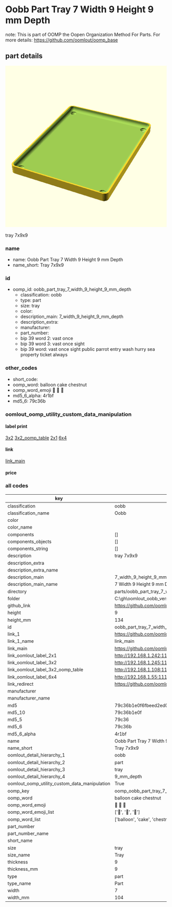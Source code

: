 # Oobb Part Tray 7 Width 9 Height 9 mm Depth  

note: This is part of OOMP the Oopen Organization Method For Parts. For more details: https://github.com/oomlout/oomp_base

##  part details
  

[![](3dpr.png)](3dpr.png)

tray 7x9x9



### name
* name: Oobb Part Tray 7 Width 9 Height 9 mm Depth
* name_short: Tray 7x9x9 
### id
* oomp_id: oobb_part_tray_7_width_9_height_9_mm_depth
  * classification: oobb
  * type: part
  * size: tray
  * color: 
  * description_main: 7_width_9_height_9_mm_depth
  * description_extra: 
  * manufacturer: 
  * part_number: 
  * bip 39 word 2: vast once
  * bip 39 word 3: vast once sight
  * bip 39 word: vast once sight public parrot entry wash hurry sea property ticket always

### other_codes
* short_code: 
* oomp_word: balloon cake chestnut
* oomp_word_emoji :balloon: :cake: :chestnut:
* md5_6_alpha: 4r1bf
* md5_6: 79c36b






### oomlout_oomp_utility_custom_data_manipulation
#### label print
[3x2](http://192.168.1.245:1112/?label=oomp%204r1bf)
[3x2_oomp_table](http://192.168.1.108:1112/?label=oomp%204r1bf)
[2x1](http://192.168.1.242:1112/?label=oomp%204r1bf)
[6x4](http://192.168.1.55:1112/?label=oomp%204r1bf)    

#### link

[link_main](https://github.com/oomlout/oomlout_oobb_version_4_generated_parts/tree/main/navigation_oomp/oobb/part/tray/7_width_9_height_9_mm_depth/part)                              

#### price







### all codes 
| key | value |  
| --- | --- |  
| classification | oobb |  
| classification_name | Oobb |  
| color |  |  
| color_name |  |  
| components | [] |  
| components_objects | [] |  
| components_string | [] |  
| description | tray 7x9x9 |  
| description_extra |  |  
| description_extra_name |  |  
| description_main | 7_width_9_height_9_mm_depth |  
| description_main_name | 7 Width 9 Height 9 mm Depth |  
| directory | parts/oobb_part_tray_7_width_9_height_9_mm_depth |  
| folder | C:\gh\oomlout_oobb_version_4_generated_parts\parts\oobb_part_tray_7_width_9_height_9_mm_depth |  
| github_link | https://github.com/oomlout/oomlout_oomp_part_src/tree/main/parts/oobb_part_tray_7_width_9_height_9_mm_depth |  
| height | 9 |  
| height_mm | 134 |  
| id | oobb_part_tray_7_width_9_height_9_mm_depth |  
| link_1 | https://github.com/oomlout/oomlout_oobb_version_4_generated_parts/tree/main/navigation_oomp/oobb/part/tray/7_width_9_height_9_mm_depth/part |  
| link_1_name | link_main |  
| link_main | https://github.com/oomlout/oomlout_oobb_version_4_generated_parts/tree/main/navigation_oomp/oobb/part/tray/7_width_9_height_9_mm_depth/part |  
| link_oomlout_label_2x1 | http://192.168.1.242:1112/?label=oomp%204r1bf |  
| link_oomlout_label_3x2 | http://192.168.1.245:1112/?label=oomp%204r1bf |  
| link_oomlout_label_3x2_oomp_table | http://192.168.1.108:1112/?label=oomp%204r1bf |  
| link_oomlout_label_6x4 | http://192.168.1.55:1112/?label=oomp%204r1bf |  
| link_redirect | https://github.com/oomlout/oomlout_oobb_version_4_generated_parts/tree/main/parts/oobb_tray_07_09_09 |  
| manufacturer |  |  
| manufacturer_name |  |  
| md5 | 79c36b1e0f6fbeed2ed03ad19066a78d |  
| md5_10 | 79c36b1e0f |  
| md5_5 | 79c36 |  
| md5_6 | 79c36b |  
| md5_6_alpha | 4r1bf |  
| name | Oobb Part Tray 7 Width 9 Height 9 mm Depth |  
| name_short | Tray 7x9x9  |  
| oomlout_detail_hierarchy_1 | oobb |  
| oomlout_detail_hierarchy_2 | part |  
| oomlout_detail_hierarchy_3 | tray |  
| oomlout_detail_hierarchy_4 | 9_mm_depth |  
| oomlout_oomp_utility_custom_data_manipulation | True |  
| oomp_key | oomp_oobb_part_tray_7_width_9_height_9_mm_depth |  
| oomp_word | balloon cake chestnut |  
| oomp_word_emoji | :balloon: :cake: :chestnut: |  
| oomp_word_emoji_list | [':balloon:', ':cake:', ':chestnut:'] |  
| oomp_word_list | ['balloon', 'cake', 'chestnut'] |  
| part_number |  |  
| part_number_name |  |  
| short_name |  |  
| size | tray |  
| size_name | Tray |  
| thickness | 9 |  
| thickness_mm | 9 |  
| type | part |  
| type_name | Part |  
| width | 7 |  
| width_mm | 104 |  
